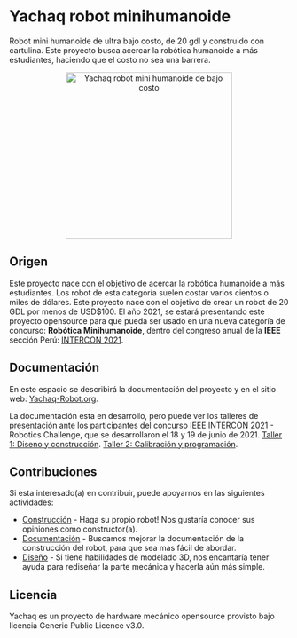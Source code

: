 # Yachaq robot minihumanoide
Robot mini humanoide de ultra bajo costo, de 20 gdl y construido con cartulina. Este proyecto busca acercar la robótica humanoide a más estudiantes, haciendo que el costo no sea una barrera.

<p align="center">
  <a href="https://yachaq-robot.org"><img src="https://yachaq-robot.org/wp-content/uploads/2021/06/Real-frente-redimensionado.jpg" width="300" alt="Yachaq robot mini humanoide de bajo costo" /></a>
</p>

## Origen
Este proyecto nace con el objetivo de acercar la robótica humanoide a más estudiantes. Los robot de esta categoría suelen costar varios cientos o miles de dólares. Este proyecto nace con el objetivo de crear un robot de 20 GDL por menos de USD$100. 
El año 2021, se estará presentando este proyecto opensource para que pueda ser usado en una nueva categoría de concurso: **Robótica Minihumanoide**, dentro del congreso anual de la **IEEE** sección Perú: [INTERCON 2021](https://www.intercon.org.pe/2021/contests/).

## Documentación
En este espacio se describirá la documentación del proyecto y en el sitio web: [Yachaq-Robot.org](https://yachaq-robot.org).

La documentación esta en desarrollo, pero puede ver los talleres de presentación ante los participantes del concurso IEEE INTERCON 2021 - Robotics Challenge, que se desarrollaron el 18 y 19 de junio de 2021. 
[Taller 1: Diseno y construcción](https://youtu.be/-QRBQmrp5Ns).
[Taller 2: Calibración y programación](https://youtu.be/fDKsOobGx8Y).


## Contribuciones
Si esta interesado(a) en contribuir, puede apoyarnos en las siguientes actividades:
 - [Construcción](https://yachaq-robot.org/colaboradores/) - Haga su propio robot! Nos gustaría conocer sus opiniones como constructor(a).
 - [Documentación](https://yachaq-robot.org/colaboradores/) - Buscamos mejorar la documentación de la construcción del robot, para que sea mas fácil de abordar.
 - [Diseño](https://yachaq-robot.org/colaboradores/) - Si tiene habilidades de modelado 3D, nos encantaría tener ayuda para rediseñar la parte mecánica y hacerla aún más simple.  

## Licencia
Yachaq es un proyecto de hardware mecánico opensource provisto bajo licencia Generic Public Licence v3.0. 
